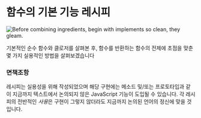 # 함수의 기본 기능 레시피

![Before combining ingredients, begin with implements so clean, they gleam.](../../../images/mirage.jpg)

기본적인 순수 함수와 클로저를 살펴본 후, 함수를 반환하는 함수의 전제에 초점을 맞춘 몇 가지 실용적인 방법을 살펴보겠습니다

### 면책조항

레시피는 실용성을 위해 작성되었으며 해당 구현에는 메소드 및/또는 프로토타입과 같이 지금까지 텍스트에서 논의되지 않은 JavaScript 기능이 도입될 수 있습니다. 각 레시피의 전반적인 *사용*은 구현이 그렇지 않더라도 지금까지 논의된 언어의 정신에 맞을 것입니다.

